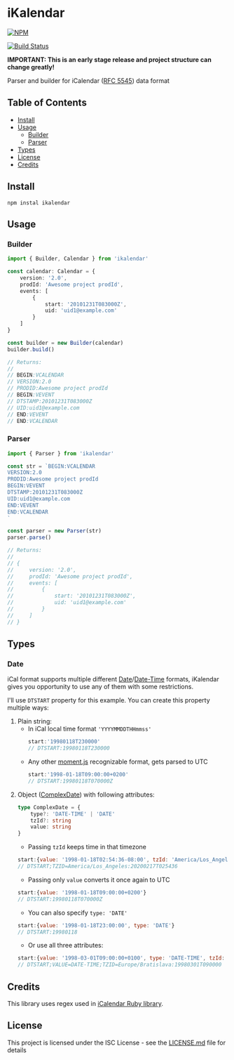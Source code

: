 # iKalendar

[![NPM](https://nodei.co/npm/ikalendar.png?compact=true)](https://nodei.co/npm/ikalendar/)

[![Build Status](https://travis-ci.org/iammatis/iKalendar.svg?branch=master)](https://travis-ci.org/iammatis/iKalendar)

**IMPORTANT: This is an early stage release and project structure can change greatly!**

Parser and builder for iCalendar ([RFC 5545](https://tools.ietf.org/html/rfc5545)) data format

## Table of Contents

- [Install](#install)
- [Usage](#usage)
    - [Builder](#builder)
    - [Parser](#parser)
- [Types](#types)
- [License](#license)
- [Credits](#credits)

## Install

```
npm instal ikalendar
```

## Usage


### Builder
```typescript
import { Builder, Calendar } from 'ikalendar'

const calendar: Calendar = {
    version: '2.0',
    prodId: 'Awesome project prodId',
    events: [
        {
            start: '20101231T083000Z',
            uid: 'uid1@example.com'
        }
    ]
}

const builder = new Builder(calendar)
builder.build()

// Returns:
// 
// BEGIN:VCALENDAR
// VERSION:2.0
// PRODID:Awesome project prodId
// BEGIN:VEVENT
// DTSTAMP:20101231T083000Z
// UID:uid1@example.com
// END:VEVENT
// END:VCALENDAR
```

### Parser
```typescript
import { Parser } from 'ikalendar'

const str = `BEGIN:VCALENDAR
VERSION:2.0
PRODID:Awesome project prodId
BEGIN:VEVENT
DTSTAMP:20101231T083000Z
UID:uid1@example.com
END:VEVENT
END:VCALENDAR
`

const parser = new Parser(str)
parser.parse()

// Returns:
// 
// {
//     version: '2.0',
//     prodId: 'Awesome project prodId',
//     events: [
//         {
//             start: '20101231T083000Z',
//             uid: 'uid1@example.com'
//         }
//     ]
// }
```

## Types

### Date

iCal format supports multiple different [Date](https://tools.ietf.org/html/rfc5545#section-3.3.4)/[Date-Time](https://tools.ietf.org/html/rfc5545#section-3.3.5) formats, iKalendar gives you opportunity to use any of them with some restrictions.

I'll use `DTSTART` property for this example. You can create this property multiple ways:

1. Plain string:
    * In iCal local time format `'YYYYMMDDTHHmmss'`
        ```js
        start:'19980118T230000'
        // DTSTART:19980118T230000
        ```
    * Any other [moment.js](https://momentjs.com/docs/) recognizable format, gets parsed to UTC
        ```js
        start:'1998-01-18T09:00:00+0200'
        // DTSTART:19980118T070000Z
        ```
2. Object ([ComplexDate](https://github.com/iammatis/iKalendar/blob/master/src/types/general.ts#L45)) with following attributes: 
    ```ts
    type ComplexDate = {
        type?: 'DATE-TIME' | 'DATE'
        tzId?: string
        value: string
    }
    ```
    * Passing `tzId` keeps time in that timezone
    ```js
    start:{value: '1998-01-18T02:54:36-08:00', tzId: 'America/Los_Angeles'}
    // DTSTART;TZID=America/Los_Angeles:20200217T025436
    ```
    * Passing only `value` converts it once again to UTC
    ```js
    start:{value: '1998-01-18T09:00:00+0200'}
    // DTSTART:19980118T070000Z
    ```
    * You can also specify `type: 'DATE'`
    ```js
    start:{value: '1998-01-18T23:00:00', type: 'DATE'}
    // DTSTART:19980118
    ```
    * Or use all three attributes:
    ```js
    start:{value: '1998-03-01T09:00:00+0100', type: 'DATE-TIME', tzId: 'Europe/Bratislava'}
    // DTSTART;VALUE=DATE-TIME;TZID=Europe/Bratislava:19980301T090000
    ```

## Credits

This library uses regex used in [iCalendar Ruby library](https://github.com/icalendar/icalendar).

## License

This project is licensed under the ISC License - see the [LICENSE.md](LICENSE.md) file for details
